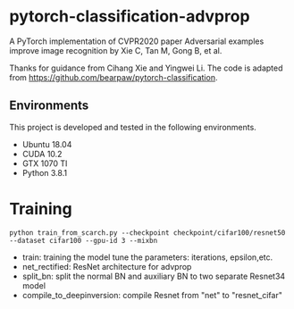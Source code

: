 # pytorch-classification-advprop
A PyTorch implementation of CVPR2020 paper Adversarial examples improve image recognition by Xie C, Tan M, Gong B, et al. 

Thanks for guidance from Cihang Xie and Yingwei Li. The code is adapted from https://github.com/bearpaw/pytorch-classification.

## Environments
This project is developed and tested in the following environments.
* Ubuntu 18.04
* CUDA 10.2
* GTX 1070 TI
* Python 3.8.1

# Training

~~~
python train_from_scarch.py --checkpoint checkpoint/cifar100/resnet50 --dataset cifar100 --gpu-id 3 --mixbn
~~~

- train: training the model 
    tune the parameters: iterations, epsilon,etc.
- net_rectified: ResNet architecture for advprop
- split_bn: split the normal BN and auxiliary BN to two separate Resnet34 model
- compile_to_deepinversion: compile Resnet from "net" to "resnet_cifar"
